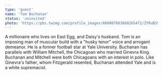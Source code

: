 ```yaml
---
type: 'guest'
name: 'Tom Buchanan'
status: 'uninvited'
photo: 'https://pbs.twimg.com/profile_images/660087663660265472/ZYRuBSSS_400x400.png'
---
```


A millionaire who lives on East Egg, and Daisy's husband. Tom is an imposing man of muscular build with a "husky tenor" voice and arrogant demeanor. He is a former football star at Yale University. Buchanan has parallels with William Mitchell, the Chicagoan who married Ginevra King. Buchanan and Mitchell were both Chicagoans with an interest in polo. Like Ginevra's father, whom Fitzgerald resented, Buchanan attended Yale and is a white supremacist.